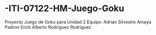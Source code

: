 # -ITI-07122-HM-Juego-Goku
Proyecto Juego de Goku para Unidad 2
Equipo:
Adrian Silvestre Amaya Padron
Erick Alberto Rodriguez Rodriguez
